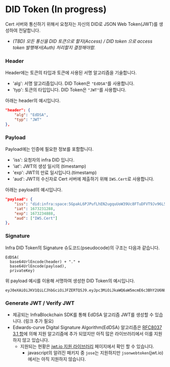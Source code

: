 # DID Token (In progress)

Cert 서버와 통신하기 위해서 요청자는 자신의 DID로 JSON Web Token(JWT)를 생성하여 전달합니다.

- *(TBD) 모든 통신을 DID 토큰으로 할지(Access) / DID token 으로 access token 발행해서(Auth) 처리할지 결정해야함.*

### Header

Header에는 토큰의 타입과 토큰에 사용된 서명 알고리즘을 기술합니다.

- 'alg': 서명 알고리즘입니다. DID Token은 `"EdDSA"`를 사용합니다.
- 'typ': 토큰의 타입입니다. DID Token은 `"JWT"`를 사용합니다.

아래는 header의 예시입니다.

```json
"header": {
    "alg": "EdDSA",
    "typ": "JWT"
},
```

### Payload

Payload에는 인증에 필요한 정보를 포함합니다.

- 'iss': 요청자의 infra DID 입니다.
- 'iat': JWT의 생성 일시의 (timestamp)
- 'exp': JWT의 만료 일시입니다.(timestamp)
- 'aud': JWT의 수신자로 Cert 서버에 제출하기 위해 `IWS.Cert`로 사용합니다.

아래는 payload의 예시입니다.

```json
"payload": {
    "iss": "did:infra:space:5GpakL6PJPufLhEN2ugquUoW39Uc8FTuDFVT9Jv96L5v6Pjy",
    "iat": 1673231288,
    "exp": 1673234888,
    "aud": ["IWS.Cert"]
},
```

### Signature

Infra DID Token의 Signature 슈도코드(pseudocode)의 구조는 다음과 같습니다.

```
EdDSA(
  base64UrlEncode(header) + "." +
  base64UrlEncode(payload),
  privateKey)
```

위 payload 예시를 이용해 서명하여 생성한 DID Token의 예시입니다.

```
eyJ0eXAiOiJKV1QiLCJhbGciOiJFZERTQSJ9.eyJpc3MiOiJkaWQ6aW5mcmE6c3BhY2U6NUdwYWtMNlBKUHVmTGhFTjJ1Z3F1VW9XMzlVYzhGVHVERlZUOUp2OTZMNXY2UGp5IiwiaWF0IjoxNjczMjMxMjg4LCJleHAiOjE2NzMyMzQ4ODgsImF1ZCI6WyJJV1MuQ2VydCJdfQ.lHm_fUuXOnDPQBclBNdWcp6tSknIH_YUvBMvxT7TZ0We3j5RIWFByO7o_x_P2TC1qcCaTtyTCaDGx4MKk7wqjg
```

### Generate JWT / Verify JWT

- 제공되는 InfraBlockchain SDK를 통해 EdDSA 알고리즘 JWT를 생성할 수 있습니다. (링크 추가 필요)
- Edwards-curve Digital Signature Algorithm(EdDSA) 알고리즘은 [RFC8037 3.1 항](https://www.rfc-editor.org/rfc/rfc8037.html#section-3.1)에 의해 지원 알고리즘에 추가 되었지만 아직 많은 라이브러리에서 이를 지원하지 않고 있습니다.
   - 지원되는 현황은 [jwt.io 지원 라이브러리](https://jwt.io/libraries) 페이지에서 확인 할 수 있습니다.
      - javascript의 알려진 패키지 중 `jose`는 지원하지만 `jsonwebtoken`(jwt.io)에서는 아직 지원하지 않습니다.
